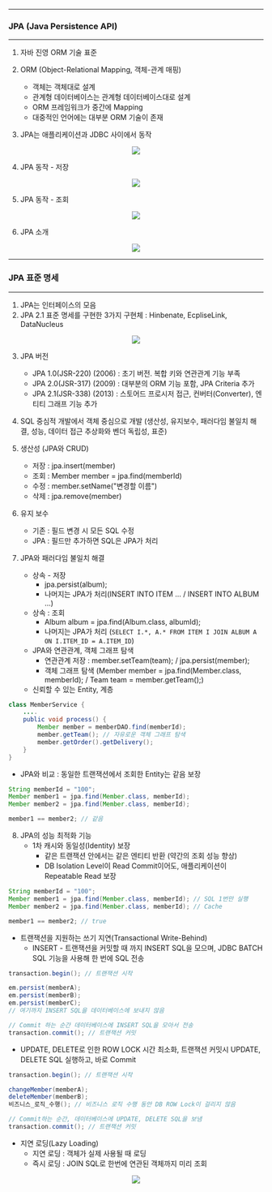 -----
### JPA (Java Persistence API)
-----
1. 자바 진영 ORM 기술 표준
2. ORM (Object-Relational Mapping, 객체-관계 매핑)
   - 객체는 객체대로 설계
   - 관계형 데이터베이스는 관계형 데이터베이스대로 설계
   - ORM 프레임워크가 중간에 Mapping
   - 대중적인 언어에는 대부분 ORM 기술이 존재

3. JPA는 애플리케이션과 JDBC 사이에서 동작
<div align="center">
<img src="https://github.com/user-attachments/assets/b0521a0d-0e0c-44ec-99d5-7119c0e5ccf0">
</div>

4. JPA 동작 - 저장
<div align="center">
<img src="https://github.com/user-attachments/assets/b21c3045-3923-40eb-a181-9c7ce5ca6c27">
</div>

5. JPA 동작 - 조회
<div align="center">
<img src="https://github.com/user-attachments/assets/200c2e16-5375-45ed-8601-dc2e4c000b41">
</div>

6. JPA 소개
<div align="center">
<img src="https://github.com/user-attachments/assets/bf9e04d6-12c8-4fe4-bd1e-dc4bbafbfbe2">
</div>

-----
### JPA 표준 명세
-----
1. JPA는 인터페이스의 모음
2. JPA 2.1 표준 명세를 구현한 3가지 구현체 : Hinbenate, EcpliseLink, DataNucleus
<div align="center">
<img src="https://github.com/user-attachments/assets/62b4341e-5989-4b01-a8dc-cf30fef9cd8b">
</div>

3. JPA 버전
   - JPA 1.0(JSR-220) (2006) : 초기 버전. 복합 키와 연관관계 기능 부족
   - JPA 2.0(JSR-317) (2009) : 대부분의 ORM 기능 포함, JPA Criteria 추가
   - JPA 2.1(JSR-338) (2013) : 스토어드 프로시저 접근, 컨버터(Converter), 엔티티 그래프 기능 추가

4. SQL 중심적 개발에서 객체 중심으로 개발 (생산성, 유지보수, 패러다임 불일치 해결, 성능, 데이터 접근 추상화와 벤더 독립성, 표준)
5. 생산성 (JPA와 CRUD)
   - 저장 : jpa.insert(member)
   - 조회 : Member member = jpa.find(memberId)
   - 수정 : member.setName("변경할 이름")
   - 삭제 : jpa.remove(member)

6. 유지 보수
   - 기존 : 필드 변경 시 모든 SQL 수정
   - JPA : 필드만 추가하면 SQL은 JPA가 처리

7. JPA와 패러다임 불일치 해결
   - 상속 - 저장
     + jpa.persist(album);
     + 나머지는 JPA가 처리(INSERT INTO ITEM ... / INSERT INTO ALBUM ...)
   - 상속 : 조회
     + Album album = jpa.find(Album.class, albumId);
     + 나머지는 JPA가 처리 (```SELECT I.*, A.* FROM ITEM I JOIN ALBUM A ON I.ITEM_ID = A.ITEM_ID```)
   - JPA와 연관관계, 객체 그래프 탐색
     + 연관관계 저장 : member.setTeam(team); / jpa.persist(member);
     + 객체 그래프 탐색 (Member member = jpa.find(Member.class, memberId); / Team team = member.getTeam();)
   - 신뢰할 수 있는 Entity, 계층
```java
class MemberService {
    ....
    public void process() {
        Member member = memberDAO.find(memberId);
        member.getTeam(); // 자유로운 객체 그래프 탐색
        member.getOrder().getDelivery();
    }
}
```
   - JPA와 비교 : 동일한 트랜잭션에서 조회한 Entity는 같음 보장
```java
String memberId = "100";
Member member1 = jpa.find(Member.class, memberId);
Member member2 = jpa.find(Member.class, memberId);

member1 == member2; // 같음
```

8. JPA의 성능 최적화 기능
   - 1차 캐시와 동일성(Identity) 보장
     + 같은 트랜잭션 안에서는 같은 엔티티 반환 (약간의 조회 성능 향상)
     + DB Isolation Level이 Read Commit이어도, 애플리케이션이 Repeatable Read 보장
```java
String memberId = "100";
Member member1 = jpa.find(Member.class, memberId); // SQL 1번만 실행
Member member2 = jpa.find(Member.class, memberId); // Cache

member1 == member2; // true
```

   - 트랜잭션을 지원하는 쓰기 지연(Transactional Write-Behind)
     + INSERT - 트랜잭션을 커밋할 때 까지 INSERT SQL을 모으며, JDBC BATCH SQL 기능을 사용해 한 번에 SQL 전송
```java
transaction.begin(); // 트랜잭션 시작

em.persist(memberA);
em.persist(memberB);
em.persist(memberC);
// 여기까지 INSERT SQL을 데이터베이스에 보내지 않음

// Commit 하는 순간 데이터베이스에 INSERT SQL을 모아서 전송
transaction.commit(); // 트랜잭션 커밋
```

   + UPDATE, DELETE로 인한 ROW LOCK 시간 최소화, 트랜잭션 커밋시 UPDATE, DELETE SQL 실행하고, 바로 Commit
```java
transaction.begin(); // 트랜잭션 시작

changeMember(memberA);
deleteMember(memberB);
비즈니스_로직_수행(); // 비즈니스 로직 수행 동안 DB ROW Lock이 걸리지 않음

// Commit하는 순간, 데이터베이스에 UPDATE, DELETE SQL을 보냄
transaction.commit(); // 트랜잭션 커밋
```

   - 지연 로딩(Lazy Loading)
     + 지연 로딩 : 객체가 실제 사용될 때 로딩
     + 즉시 로딩 : JOIN SQL로 한번에 연관된 객체까지 미리 조회
<div align="center">
<img src="https://github.com/user-attachments/assets/48f54616-c89c-44ad-b7ef-59d3d3a2a92d">
</div>

